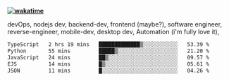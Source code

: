**[![wakatime](https://wakatime.com/badge/user/87646243-158a-4241-a3cb-668e1fa2dbb8.svg)](https://wakatime.com/@87646243-158a-4241-a3cb-668e1fa2dbb8?style=plastic)**


devOps, nodejs dev, backend-dev, frontend (maybe?), software engineer, reverse-engineer, mobile-dev, desktop dev, Automation (i'm fully love it), 

<!--START_SECTION:waka-->

```txt
TypeScript   2 hrs 19 mins   █████████████▒░░░░░░░░░░░   53.39 %
Python       55 mins         █████▒░░░░░░░░░░░░░░░░░░░   21.20 %
JavaScript   24 mins         ██▒░░░░░░░░░░░░░░░░░░░░░░   09.57 %
EJS          14 mins         █▒░░░░░░░░░░░░░░░░░░░░░░░   05.61 %
JSON         11 mins         █░░░░░░░░░░░░░░░░░░░░░░░░   04.26 %
```

<!--END_SECTION:waka-->
